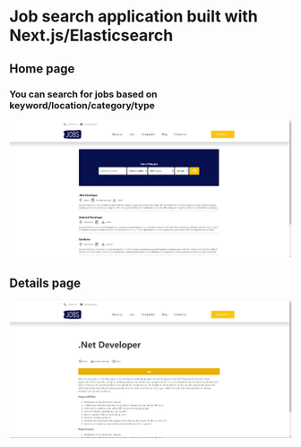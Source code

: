 # Job search application built with Next.js/Elasticsearch


## Home page 

### You can search for jobs based on keyword/location/category/type
![home-page](/public/readme/home-jobs-app.jpg)


## Details page

![details-page](/public/readme/jobs-app-details.jpg)